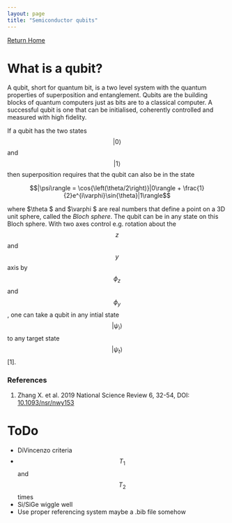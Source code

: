 ```yaml
---
layout: page
title: "Semiconductor qubits"
---
```


[Return Home](https://tylerjwhitts.github.io)  

# What is a qubit?

A qubit, short for quantum bit, is a two level system with the quantum properties of superposition and entanglement.
Qubits are the building blocks of quantum computers just as bits are to a classical computer. A successful qubit is 
one that can be initialised, coherently controlled and measured with high fidelity.  

If a qubit has the two states  $$\vert 0\rangle$$ and  $$\vert 1\rangle$$ then superposition requires that the qubit can also be in the state  

$$|\psi\rangle = \cos{\left(\theta/2\right)}|0\rangle + \frac{1}{2}e^{i\varphi}\sin{\theta}|1\rangle$$  

where  $\theta $ and  $\varphi $ are real numbers that define a point on a 3D unit sphere, called the _Bloch sphere_. The qubit can be in any state on this Bloch sphere. With two axes control e.g. rotation about the  $$z$$ and  $$y$$ axis by  $$\phi_z$$ and  $$\phi_y$$, one can take a qubit in any intial state $$\vert \psi_i\rangle$$ to any target state  $$\vert \psi_t\rangle$$ [1].  

### References  
1. Zhang X. et al. 2019 National Science Review 6, 32-54, DOI: [10.1093/nsr/nwy153](https://doi.org/10.1093/nsr/nwy153)

# ToDo  

- DiVincenzo criteria
- $$T_1$$ and $$T_2$$ times
- Si/SiGe wiggle well
- Use proper referencing system maybe a .bib file somehow
